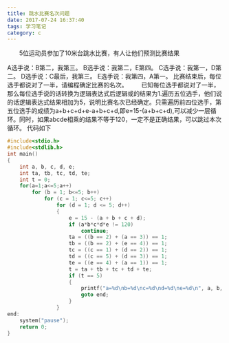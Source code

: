 ```yaml
---
title: 跳水比赛名次问题
date: 2017-07-24 16:37:40
tags: 学习笔记
category: c 
---
```

&emsp;&emsp;5位运动员参加了10米台跳水比赛，有人让他们预测比赛结果
<!--more-->
A选手说：B第二，我第三。
B选手说：我第二，E第四。
C选手说：我第一，D第二。
D选手说：C最后，我第三。
E选手说：我第四，A第一。
比赛结束后，每位选手都说对了一半，请编程确定比赛的名次。
&emsp;&emsp;已知每位选手都说对了一半，那么每位选手说的话转换为逻辑表达式后逻辑或的结果为1.遍历五位选手，他们说的话逻辑表达式结果相加为5，说明比赛名次已经确定。只需遍历前四位选手，第五位选手的成绩为a+b+c+d+e-a+b+c+d,即e=15-(a+b+c+d),可以减少一层循环。同时，如果abcde相乘的结果不等于120，一定不是正确结果，可以跳过本次循环。
代码如下
```c
#include<stdio.h>
#include<stdlib.h>
int main()
{
	int a, b, c, d, e;
	int ta, tb, tc, td, te;
	int t = 0;
	for(a=1;a<=5;a++)
		for (b = 1; b<=5; b++)
			for (c = 1; c<=5; c++)
				for (d = 1; d <= 5; d++)
				{
					e = 15 - (a + b + c + d);
					if (a*b*c*d*e != 120)
						continue;
					ta = ((b == 2) + (a == 3)) == 1;
					tb = ((b == 2) + (e == 4)) == 1;
					tc = ((c == 1) + (d == 2)) == 1;
					td = ((c == 5) + (d == 3)) == 1;
					te = ((e == 4) + (a == 1)) == 1;
					t = ta + tb + tc + td + te;
					if (t == 5)
					{
						printf("a=%d\nb=%d\nc=%d\nd=%d\ne=%d\n", a, b, c, d, e);
						goto end;
					}
				}
end:
	system("pause");
	return 0;
} 
```